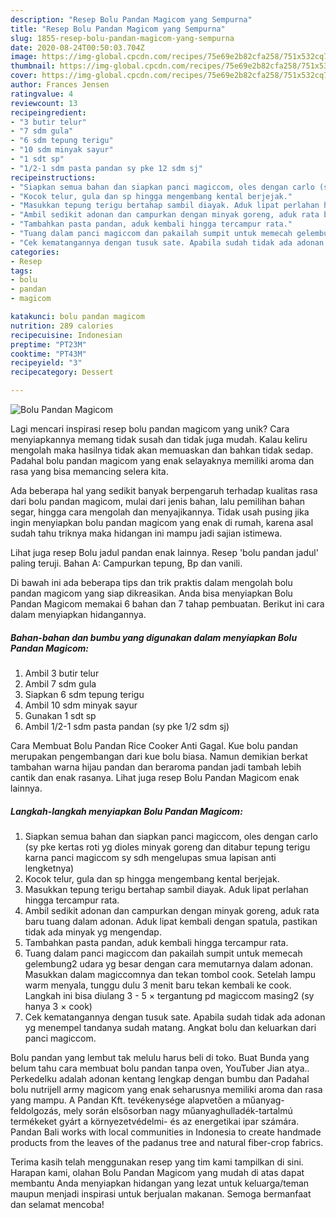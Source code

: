 ```yaml
---
description: "Resep Bolu Pandan Magicom yang Sempurna"
title: "Resep Bolu Pandan Magicom yang Sempurna"
slug: 1855-resep-bolu-pandan-magicom-yang-sempurna
date: 2020-08-24T00:50:03.704Z
image: https://img-global.cpcdn.com/recipes/75e69e2b82cfa258/751x532cq70/bolu-pandan-magicom-foto-resep-utama.jpg
thumbnail: https://img-global.cpcdn.com/recipes/75e69e2b82cfa258/751x532cq70/bolu-pandan-magicom-foto-resep-utama.jpg
cover: https://img-global.cpcdn.com/recipes/75e69e2b82cfa258/751x532cq70/bolu-pandan-magicom-foto-resep-utama.jpg
author: Frances Jensen
ratingvalue: 4
reviewcount: 13
recipeingredient:
- "3 butir telur"
- "7 sdm gula"
- "6 sdm tepung terigu"
- "10 sdm minyak sayur"
- "1 sdt sp"
- "1/2-1 sdm pasta pandan sy pke 12 sdm sj"
recipeinstructions:
- "Siapkan semua bahan dan siapkan panci magiccom, oles dengan carlo (sy pke kertas roti yg dioles minyak goreng dan ditabur tepung terigu karna panci magiccom sy sdh mengelupas smua lapisan anti lengketnya)"
- "Kocok telur, gula dan sp hingga mengembang kental berjejak."
- "Masukkan tepung terigu bertahap sambil diayak. Aduk lipat perlahan hingga tercampur rata."
- "Ambil sedikit adonan dan campurkan dengan minyak goreng, aduk rata baru tuang dalam adonan. Aduk lipat kembali dengan spatula, pastikan tidak ada minyak yg mengendap."
- "Tambahkan pasta pandan, aduk kembali hingga tercampur rata."
- "Tuang dalam panci magiccom dan pakailah sumpit untuk memecah gelembung2 udara yg besar dengan cara memutarnya dalam adonan. Masukkan dalam magiccomnya dan tekan tombol cook. Setelah lampu warm menyala, tunggu dulu 3 menit baru tekan kembali ke cook. Langkah ini bisa diulang 3 - 5 × tergantung pd magiccom masing2 (sy hanya 3 × cook)"
- "Cek kematangannya dengan tusuk sate. Apabila sudah tidak ada adonan yg menempel tandanya sudah matang. Angkat bolu dan keluarkan dari panci magiccom."
categories:
- Resep
tags:
- bolu
- pandan
- magicom

katakunci: bolu pandan magicom 
nutrition: 289 calories
recipecuisine: Indonesian
preptime: "PT23M"
cooktime: "PT43M"
recipeyield: "3"
recipecategory: Dessert

---
```



![Bolu Pandan Magicom](https://img-global.cpcdn.com/recipes/75e69e2b82cfa258/751x532cq70/bolu-pandan-magicom-foto-resep-utama.jpg)

Lagi mencari inspirasi resep bolu pandan magicom yang unik? Cara menyiapkannya memang tidak susah dan tidak juga mudah. Kalau keliru mengolah maka hasilnya tidak akan memuaskan dan bahkan tidak sedap. Padahal bolu pandan magicom yang enak selayaknya memiliki aroma dan rasa yang bisa memancing selera kita.

Ada beberapa hal yang sedikit banyak berpengaruh terhadap kualitas rasa dari bolu pandan magicom, mulai dari jenis bahan, lalu pemilihan bahan segar, hingga cara mengolah dan menyajikannya. Tidak usah pusing jika ingin menyiapkan bolu pandan magicom yang enak di rumah, karena asal sudah tahu triknya maka hidangan ini mampu jadi sajian istimewa.

Lihat juga resep Bolu jadul pandan enak lainnya. Resep &#39;bolu pandan jadul&#39; paling teruji. Bahan A: Campurkan tepung, Bp dan vanili.


Di bawah ini ada beberapa tips dan trik praktis dalam mengolah bolu pandan magicom yang siap dikreasikan. Anda bisa menyiapkan Bolu Pandan Magicom memakai 6 bahan dan 7 tahap pembuatan. Berikut ini cara dalam menyiapkan hidangannya.

<!--inarticleads1-->

##### Bahan-bahan dan bumbu yang digunakan dalam menyiapkan Bolu Pandan Magicom:

1. Ambil 3 butir telur
1. Ambil 7 sdm gula
1. Siapkan 6 sdm tepung terigu
1. Ambil 10 sdm minyak sayur
1. Gunakan 1 sdt sp
1. Ambil 1/2-1 sdm pasta pandan (sy pke 1/2 sdm sj)


Cara Membuat Bolu Pandan Rice Cooker Anti Gagal. Kue bolu pandan merupakan pengembangan dari kue bolu biasa. Namun demikian berkat tambahan warna hijau pandan dan beraroma pandan jadi tambah lebih cantik dan enak rasanya. Lihat juga resep Bolu Pandan Magicom enak lainnya. 

<!--inarticleads2-->

##### Langkah-langkah menyiapkan Bolu Pandan Magicom:

1. Siapkan semua bahan dan siapkan panci magiccom, oles dengan carlo (sy pke kertas roti yg dioles minyak goreng dan ditabur tepung terigu karna panci magiccom sy sdh mengelupas smua lapisan anti lengketnya)
1. Kocok telur, gula dan sp hingga mengembang kental berjejak.
1. Masukkan tepung terigu bertahap sambil diayak. Aduk lipat perlahan hingga tercampur rata.
1. Ambil sedikit adonan dan campurkan dengan minyak goreng, aduk rata baru tuang dalam adonan. Aduk lipat kembali dengan spatula, pastikan tidak ada minyak yg mengendap.
1. Tambahkan pasta pandan, aduk kembali hingga tercampur rata.
1. Tuang dalam panci magiccom dan pakailah sumpit untuk memecah gelembung2 udara yg besar dengan cara memutarnya dalam adonan. Masukkan dalam magiccomnya dan tekan tombol cook. Setelah lampu warm menyala, tunggu dulu 3 menit baru tekan kembali ke cook. Langkah ini bisa diulang 3 - 5 × tergantung pd magiccom masing2 (sy hanya 3 × cook)
1. Cek kematangannya dengan tusuk sate. Apabila sudah tidak ada adonan yg menempel tandanya sudah matang. Angkat bolu dan keluarkan dari panci magiccom.


Bolu pandan yang lembut tak melulu harus beli di toko. Buat Bunda yang belum tahu cara membuat bolu pandan tanpa oven, YouTuber Jian atya.. Perkedelku adalah adonan kentang lengkap dengan bumbu dan Padahal bolu nutrijell army magicom yang enak seharusnya memiliki aroma dan rasa yang mampu. A Pandan Kft. tevékenysége alapvetően a műanyag-feldolgozás, mely során elsősorban nagy műanyaghulladék-tartalmú termékeket gyárt a környezetvédelmi- és az energetikai ipar számára. Pandan Bali works with local communities in Indonesia to create handmade products from the leaves of the padanus tree and natural fiber-crop fabrics. 

Terima kasih telah menggunakan resep yang tim kami tampilkan di sini. Harapan kami, olahan Bolu Pandan Magicom yang mudah di atas dapat membantu Anda menyiapkan hidangan yang lezat untuk keluarga/teman maupun menjadi inspirasi untuk berjualan makanan. Semoga bermanfaat dan selamat mencoba!
